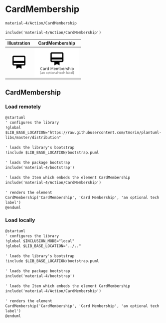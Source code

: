 # CardMembership


```text
material-4/Action/CardMembership
```

```text
include('material-4/Action/CardMembership')
```



| Illustration | CardMembership |
| :---: | :---: |
| ![illustration for Illustration](../../material-4/Action/CardMembership.png) | ![illustration for CardMembership](../../material-4/Action/CardMembership.Local.png) |




## CardMembership

### Load remotely
```plantuml
@startuml
' configures the library
!global $LIB_BASE_LOCATION="https://raw.githubusercontent.com/tmorin/plantuml-libs/master/distribution"

' loads the library's bootstrap
!include $LIB_BASE_LOCATION/bootstrap.puml

' loads the package bootstrap
include('material-4/bootstrap')

' loads the Item which embeds the element CardMembership
include('material-4/Action/CardMembership')

' renders the element
CardMembership('CardMembership', 'Card Membership', 'an optional tech label')
@enduml
```

### Load locally
```plantuml
@startuml
' configures the library
!global $INCLUSION_MODE="local"
!global $LIB_BASE_LOCATION="../.."

' loads the library's bootstrap
!include $LIB_BASE_LOCATION/bootstrap.puml

' loads the package bootstrap
include('material-4/bootstrap')

' loads the Item which embeds the element CardMembership
include('material-4/Action/CardMembership')

' renders the element
CardMembership('CardMembership', 'Card Membership', 'an optional tech label')
@enduml
```

